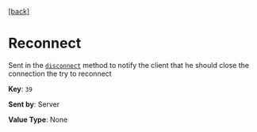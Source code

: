 [[back]](../CSP.md#header-keys)
# Reconnect
Sent in the [`disconnect`](./method.md#disconnect) method to notify the client that he should close the connection the try to reconnect

**Key**: `39`

**Sent by**: Server

**Value Type**: None